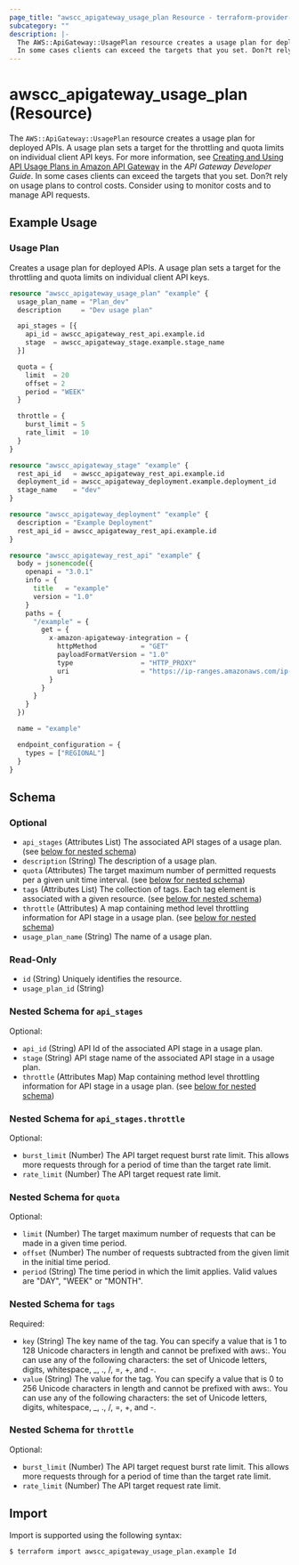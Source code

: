 ```yaml
---
page_title: "awscc_apigateway_usage_plan Resource - terraform-provider-awscc"
subcategory: ""
description: |-
  The AWS::ApiGateway::UsagePlan resource creates a usage plan for deployed APIs. A usage plan sets a target for the throttling and quota limits on individual client API keys. For more information, see Creating and Using API Usage Plans in Amazon API Gateway https://docs.aws.amazon.com/apigateway/latest/developerguide/api-gateway-api-usage-plans.html in the API Gateway Developer Guide.
  In some cases clients can exceed the targets that you set. Don?t rely on usage plans to control costs. Consider using  https://docs.aws.amazon.com/cost-management/latest/userguide/budgets-managing-costs.html to monitor costs and  https://docs.aws.amazon.com/waf/latest/developerguide/waf-chapter.html to manage API requests.
---
```


# awscc_apigateway_usage_plan (Resource)

The ``AWS::ApiGateway::UsagePlan`` resource creates a usage plan for deployed APIs. A usage plan sets a target for the throttling and quota limits on individual client API keys. For more information, see [Creating and Using API Usage Plans in Amazon API Gateway](https://docs.aws.amazon.com/apigateway/latest/developerguide/api-gateway-api-usage-plans.html) in the *API Gateway Developer Guide*.
 In some cases clients can exceed the targets that you set. Don?t rely on usage plans to control costs. Consider using [](https://docs.aws.amazon.com/cost-management/latest/userguide/budgets-managing-costs.html) to monitor costs and [](https://docs.aws.amazon.com/waf/latest/developerguide/waf-chapter.html) to manage API requests.

## Example Usage

### Usage Plan
Creates a usage plan for deployed APIs. A usage plan sets a target for the throttling and quota limits on individual client API keys.
```terraform
resource "awscc_apigateway_usage_plan" "example" {
  usage_plan_name = "Plan_dev"
  description     = "Dev usage plan"

  api_stages = [{
    api_id = awscc_apigateway_rest_api.example.id
    stage  = awscc_apigateway_stage.example.stage_name
  }]

  quota = {
    limit  = 20
    offset = 2
    period = "WEEK"
  }

  throttle = {
    burst_limit = 5
    rate_limit  = 10
  }
}

resource "awscc_apigateway_stage" "example" {
  rest_api_id   = awscc_apigateway_rest_api.example.id
  deployment_id = awscc_apigateway_deployment.example.deployment_id
  stage_name    = "dev"
}

resource "awscc_apigateway_deployment" "example" {
  description = "Example Deployment"
  rest_api_id = awscc_apigateway_rest_api.example.id
}

resource "awscc_apigateway_rest_api" "example" {
  body = jsonencode({
    openapi = "3.0.1"
    info = {
      title   = "example"
      version = "1.0"
    }
    paths = {
      "/example" = {
        get = {
          x-amazon-apigateway-integration = {
            httpMethod           = "GET"
            payloadFormatVersion = "1.0"
            type                 = "HTTP_PROXY"
            uri                  = "https://ip-ranges.amazonaws.com/ip-ranges.json"
          }
        }
      }
    }
  })

  name = "example"

  endpoint_configuration = {
    types = ["REGIONAL"]
  }
}
```

<!-- schema generated by tfplugindocs -->
## Schema

### Optional

- `api_stages` (Attributes List) The associated API stages of a usage plan. (see [below for nested schema](#nestedatt--api_stages))
- `description` (String) The description of a usage plan.
- `quota` (Attributes) The target maximum number of permitted requests per a given unit time interval. (see [below for nested schema](#nestedatt--quota))
- `tags` (Attributes List) The collection of tags. Each tag element is associated with a given resource. (see [below for nested schema](#nestedatt--tags))
- `throttle` (Attributes) A map containing method level throttling information for API stage in a usage plan. (see [below for nested schema](#nestedatt--throttle))
- `usage_plan_name` (String) The name of a usage plan.

### Read-Only

- `id` (String) Uniquely identifies the resource.
- `usage_plan_id` (String)

<a id="nestedatt--api_stages"></a>
### Nested Schema for `api_stages`

Optional:

- `api_id` (String) API Id of the associated API stage in a usage plan.
- `stage` (String) API stage name of the associated API stage in a usage plan.
- `throttle` (Attributes Map) Map containing method level throttling information for API stage in a usage plan. (see [below for nested schema](#nestedatt--api_stages--throttle))

<a id="nestedatt--api_stages--throttle"></a>
### Nested Schema for `api_stages.throttle`

Optional:

- `burst_limit` (Number) The API target request burst rate limit. This allows more requests through for a period of time than the target rate limit.
- `rate_limit` (Number) The API target request rate limit.



<a id="nestedatt--quota"></a>
### Nested Schema for `quota`

Optional:

- `limit` (Number) The target maximum number of requests that can be made in a given time period.
- `offset` (Number) The number of requests subtracted from the given limit in the initial time period.
- `period` (String) The time period in which the limit applies. Valid values are "DAY", "WEEK" or "MONTH".


<a id="nestedatt--tags"></a>
### Nested Schema for `tags`

Required:

- `key` (String) The key name of the tag. You can specify a value that is 1 to 128 Unicode characters in length and cannot be prefixed with aws:. You can use any of the following characters: the set of Unicode letters, digits, whitespace, _, ., /, =, +, and -.
- `value` (String) The value for the tag. You can specify a value that is 0 to 256 Unicode characters in length and cannot be prefixed with aws:. You can use any of the following characters: the set of Unicode letters, digits, whitespace, _, ., /, =, +, and -.


<a id="nestedatt--throttle"></a>
### Nested Schema for `throttle`

Optional:

- `burst_limit` (Number) The API target request burst rate limit. This allows more requests through for a period of time than the target rate limit.
- `rate_limit` (Number) The API target request rate limit.

## Import

Import is supported using the following syntax:

```shell
$ terraform import awscc_apigateway_usage_plan.example Id
```
